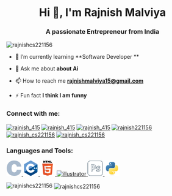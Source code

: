 <h1 align="center">Hi 👋, I'm Rajnish Malviya</h1>
<h3 align="center">A passionate Entrepreneur from India</h3>

<p align="left"> <img src="https://komarev.com/ghpvc/?username=rajnishcs221156&label=Profile%20views&color=0e75b6&style=flat" alt="rajnishcs221156" /> </p>

- 🌱 I’m currently learning **Software Developer  **

- 💬 Ask me about **about Ai**

- 📫 How to reach me **rajnishmalviya15@gmail.com**

- ⚡ Fun fact **I think I am funny**

<h3 align="left">Connect with me:</h3>
<p align="left">
<a href="https://twitter.com/rajnish_415" target="blank"><img align="center" src="https://raw.githubusercontent.com/rahuldkjain/github-profile-readme-generator/master/src/images/icons/Social/twitter.svg" alt="rajnish_415" height="30" width="40" /></a>
<a href="https://linkedin.com/in/rajnish_415" target="blank"><img align="center" src="https://raw.githubusercontent.com/rahuldkjain/github-profile-readme-generator/master/src/images/icons/Social/linked-in-alt.svg" alt="rajnish_415" height="30" width="40" /></a>
<a href="https://instagram.com/rajnish_415" target="blank"><img align="center" src="https://raw.githubusercontent.com/rahuldkjain/github-profile-readme-generator/master/src/images/icons/Social/instagram.svg" alt="rajnish_415" height="30" width="40" /></a>
<a href="https://www.codechef.com/users/rajnish221156" target="blank"><img align="center" src="https://cdn.jsdelivr.net/npm/simple-icons@3.1.0/icons/codechef.svg" alt="rajnish221156" height="30" width="40" /></a>
<a href="https://www.hackerrank.com/rajnish_cs221156" target="blank"><img align="center" src="https://raw.githubusercontent.com/rahuldkjain/github-profile-readme-generator/master/src/images/icons/Social/hackerrank.svg" alt="rajnish_cs221156" height="30" width="40" /></a>
<a href="https://www.leetcode.com/rajnish_cs221156" target="blank"><img align="center" src="https://raw.githubusercontent.com/rahuldkjain/github-profile-readme-generator/master/src/images/icons/Social/leet-code.svg" alt="rajnish_cs221156" height="30" width="40" /></a>
</p>

<h3 align="left">Languages and Tools:</h3>
<p align="left"> <a href="https://www.cprogramming.com/" target="_blank" rel="noreferrer"> <img src="https://raw.githubusercontent.com/devicons/devicon/master/icons/c/c-original.svg" alt="c" width="40" height="40"/> </a> <a href="https://www.w3schools.com/cpp/" target="_blank" rel="noreferrer"> <img src="https://raw.githubusercontent.com/devicons/devicon/master/icons/cplusplus/cplusplus-original.svg" alt="cplusplus" width="40" height="40"/> </a> <a href="https://www.w3.org/html/" target="_blank" rel="noreferrer"> <img src="https://raw.githubusercontent.com/devicons/devicon/master/icons/html5/html5-original-wordmark.svg" alt="html5" width="40" height="40"/> </a> <a href="https://www.adobe.com/in/products/illustrator.html" target="_blank" rel="noreferrer"> <img src="https://www.vectorlogo.zone/logos/adobe_illustrator/adobe_illustrator-icon.svg" alt="illustrator" width="40" height="40"/> </a> <a href="https://www.photoshop.com/en" target="_blank" rel="noreferrer"> <img src="https://raw.githubusercontent.com/devicons/devicon/master/icons/photoshop/photoshop-line.svg" alt="photoshop" width="40" height="40"/> </a> <a href="https://www.python.org" target="_blank" rel="noreferrer"> <img src="https://raw.githubusercontent.com/devicons/devicon/master/icons/python/python-original.svg" alt="python" width="40" height="40"/> </a> </p>

<p><img align="left" src="https://github-readme-stats.vercel.app/api/top-langs?username=rajnishcs221156&show_icons=true&locale=en&layout=compact" alt="rajnishcs221156" /></p>

<p>&nbsp;<img align="center" src="https://github-readme-stats.vercel.app/api?username=rajnishcs221156&show_icons=true&locale=en" alt="rajnishcs221156" /></p>
